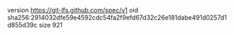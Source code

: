 version https://git-lfs.github.com/spec/v1
oid sha256:2914032dfe59e4592cdc54fa2f9efd67d32c26e181dabe491d0257d1d855d39c
size 921
